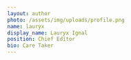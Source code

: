 ```yaml
---
layout: author
photo: /assets/img/uploads/profile.png
name: lauryx
display_name: Lauryx Ignal
position: Chief Editor
bio: Care Taker
---
```


